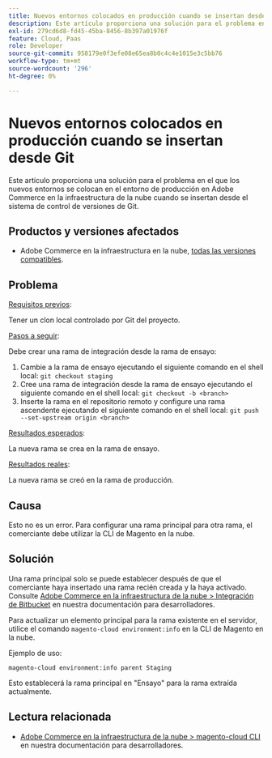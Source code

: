 ```yaml
---
title: Nuevos entornos colocados en producción cuando se insertan desde Git
description: Este artículo proporciona una solución para el problema en el que los nuevos entornos se colocan en el entorno de producción en Adobe Commerce en la infraestructura de la nube cuando se insertan desde el sistema de control de versiones de Git.
exl-id: 279cd6d8-fd45-45ba-8456-8b397a01976f
feature: Cloud, Paas
role: Developer
source-git-commit: 958179e0f3efe08e65ea8b0c4c4e1015e3c5bb76
workflow-type: tm+mt
source-wordcount: '296'
ht-degree: 0%

---
```


# Nuevos entornos colocados en producción cuando se insertan desde Git

Este artículo proporciona una solución para el problema en el que los nuevos entornos se colocan en el entorno de producción en Adobe Commerce en la infraestructura de la nube cuando se insertan desde el sistema de control de versiones de Git.

## Productos y versiones afectados

* Adobe Commerce en la infraestructura en la nube, [todas las versiones compatibles](https://magento.com/sites/default/files/magento-software-lifecycle-policy.pdf).

## Problema

<u>Requisitos previos</u>:

Tener un clon local controlado por Git del proyecto.

<u>Pasos a seguir</u>:

Debe crear una rama de integración desde la rama de ensayo:

1. Cambie a la rama de ensayo ejecutando el siguiente comando en el shell local: `git checkout staging`
1. Cree una rama de integración desde la rama de ensayo ejecutando el siguiente comando en el shell local: `git checkout -b <branch>`
1. Inserte la rama en el repositorio remoto y configure una rama ascendente ejecutando el siguiente comando en el shell local: `git push --set-upstream origin <branch>`

<u>Resultados esperados</u>:

La nueva rama se crea en la rama de ensayo.

<u>Resultados reales</u>:

La nueva rama se creó en la rama de producción.

## Causa

Esto no es un error. Para configurar una rama principal para otra rama, el comerciante debe utilizar la CLI de Magento en la nube.

## Solución

Una rama principal solo se puede establecer después de que el comerciante haya insertado una rama recién creada y la haya activado. Consulte [Adobe Commerce en la infraestructura de la nube > Integración de Bitbucket](https://devdocs.magento.com/cloud/integrations/bitbucket-integration.html#create-a-new-cloud-branch) en nuestra documentación para desarrolladores.

Para actualizar un elemento principal para la rama existente en el servidor, utilice el comando `magento-cloud environment:info` en la CLI de Magento en la nube.

Ejemplo de uso:

`magento-cloud environment:info parent Staging`

Esto establecerá la rama principal en &quot;Ensayo&quot; para la rama extraída actualmente.

## Lectura relacionada

* [Adobe Commerce en la infraestructura de la nube > magento-cloud CLI](https://devdocs.magento.com/cloud/reference/cli-ref-topic.html) en nuestra documentación para desarrolladores.
